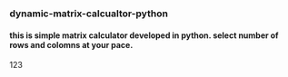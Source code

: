 ### dynamic-matrix-calcualtor-python
#### this is simple matrix calculator developed in python. select number of rows and colomns at your pace.
123
